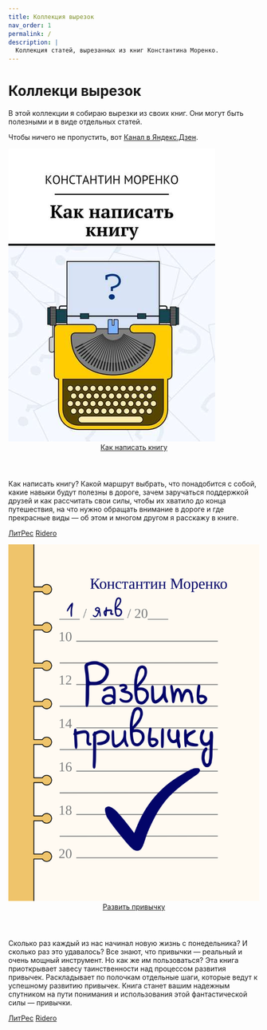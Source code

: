 ```yaml
---
title: Коллекция вырезок
nav_order: 1
permalink: /
description: |
  Коллекция статей, вырезанных из книг Константина Моренко.
---
```


# Коллекци вырезок

В этой коллекции я собираю вырезки из своих книг.  Они могут быть
полезными и в виде отдельных статей.

Чтобы ничего не пропустить, вот [Канал в Яндекс.Дзен](https://dzen.ru/konstantin_morenko).

<div class="cardbox">
  <div class="card">
    <div class="cover">
	  <img src="howto-write-book/cover.png">
    </div>
	<div class="description">
	  <header><a href="howto-write-book/">Как написать книгу</a></header>
	  <p>Как написать книгу?  Какой маршрут выбрать, что понадобится с
  собой, какие навыки будут полезны в дороге, зачем заручаться
  поддержкой друзей и как рассчитать свои силы, чтобы их хватило до
  конца путешествия, на что нужно обращать внимание в дороге и где
  прекрасные виды — об этом и многом другом я расскажу в книге.</p>
  <p><a href="https://www.litres.ru/konstantin-morenko/kak-napisat-knigu/">ЛитРес</a>
     <a href="https://ridero.ru/books/kak_napisat_knigu_2/">Ridero</a></p>
	</div>
  </div>
  <div class="card">
    <div class="cover">
	  <img src="habits/cover.png">
    </div>
	<div class="description">
	  <header><a href="habits/">Развить привычку</a></header>
	  <p>Сколько раз каждый из нас начинал новую жизнь с понедельника?  И
    сколько раз это удавалось?  Все знают, что привычки — реальный и очень
    мощный инструмент.  Но как же им пользоваться?  Эта книга приоткрывает
    завесу таинственности над процессом развития привычек.  Раскладывает
    по полочкам отдельные шаги, которые ведут к успешному развитию
    привычек.  Книга станет вашим надежным спутником на пути понимания и
    использования этой фантастической силы — привычки.</p>
  <p><a href="https://www.litres.ru/konstantin-morenko/razvit-privychku/">ЛитРес</a>
     <a href="https://ridero.ru/books/razvit_privychku/">Ridero</a></p>
	</div>
  </div>
</div>

